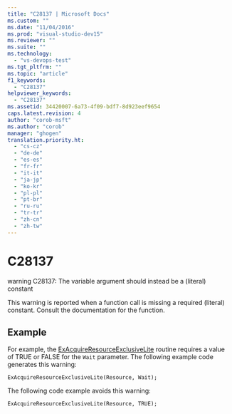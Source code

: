 ```yaml
---
title: "C28137 | Microsoft Docs"
ms.custom: ""
ms.date: "11/04/2016"
ms.prod: "visual-studio-dev15"
ms.reviewer: ""
ms.suite: ""
ms.technology: 
  - "vs-devops-test"
ms.tgt_pltfrm: ""
ms.topic: "article"
f1_keywords: 
  - "C28137"
helpviewer_keywords: 
  - "C28137"
ms.assetid: 34420007-6a73-4f09-bdf7-8d923eef9654
caps.latest.revision: 4
author: "corob-msft"
ms.author: "corob"
manager: "ghogen"
translation.priority.ht: 
  - "cs-cz"
  - "de-de"
  - "es-es"
  - "fr-fr"
  - "it-it"
  - "ja-jp"
  - "ko-kr"
  - "pl-pl"
  - "pt-br"
  - "ru-ru"
  - "tr-tr"
  - "zh-cn"
  - "zh-tw"
---
```

# C28137
warning C28137: The variable argument should instead be a (literal) constant  
  
 This warning is reported when a function call is missing a required (literal) constant. Consult the documentation for the function.  
  
## Example  
 For example, the [ExAcquireResourceExclusiveLite](http://msdn.microsoft.com/library/windows/hardware/ff544351.aspx) routine requires a value of TRUE or FALSE for the `Wait` parameter. The following example code generates this warning:  
  
```  
ExAcquireResourceExclusiveLite(Resource, Wait);  
```  
  
 The following code example avoids this warning:  
  
```  
ExAcquireResourceExclusiveLite(Resource, TRUE);  
```